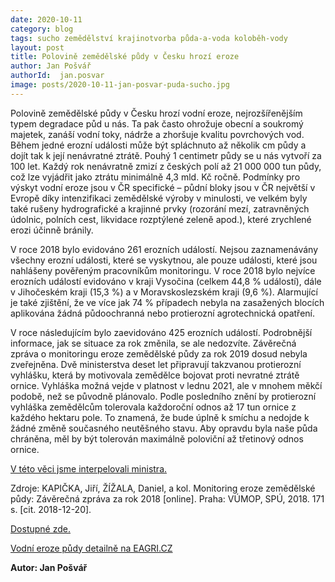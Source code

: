 ```yaml
---
date: 2020-10-11
category: blog
tags: sucho zemědělství krajinotvorba půda-a-voda koloběh-vody
layout: post
title: Polovině zemědělské půdy v Česku hrozí eroze
author: Jan Pošvář
authorId:  jan.posvar
image: posts/2020-10-11-jan-posvar-puda-sucho.jpg
---
```



Polovině zemědělské půdy v Česku hrozí vodní eroze, nejrozšířenějším typem degradace půd u nás. Ta pak často ohrožuje obecní a soukromý majetek, zanáší vodní toky, nádrže a zhoršuje kvalitu povrchových vod. Během jedné erozní události může být spláchnuto až několik cm půdy a dojít tak k její nenávratné ztrátě. Pouhý 1 centimetr půdy se u nás vytvoří za 100 let. Každý rok nenávratně zmizí z českých polí až 21 000 000 tun půdy, což lze vyjádřit jako ztrátu minimálně 4,3 mld. Kč ročně.
Podmínky pro výskyt vodní eroze jsou v ČR specifické – půdní bloky jsou v ČR největší v Evropě díky intenzifikaci zemědělské výroby v minulosti, ve velkém byly také rušeny hydrografické a krajinné prvky (rozorání mezí, zatravněných údolnic, polních cest, likvidace rozptýlené zeleně apod.), které zrychlené erozi účinně bránily.

V roce 2018 bylo evidováno 261 erozních událostí. Nejsou zaznamenávány všechny erozní události, které se vyskytnou, ale pouze události, které jsou nahlášeny pověřeným pracovníkům monitoringu. V roce 2018 bylo nejvíce erozních událostí evidováno v kraji Vysočina (celkem 44,8 % událostí), dále v Jihočeském kraji (15,3 %) a v Moravskoslezském kraji (9,6 %). Alarmující je také zjištění, že ve více jak 74 % případech nebyla na zasažených blocích aplikována žádná půdoochranná nebo protierozní agrotechnická opatření.

V roce následujícím bylo zaevidováno 425 erozních událostí. Podrobnější informace, jak se situace za rok změnila, se ale nedozvíte. Závěrečná zpráva o monitoringu eroze zemědělské půdy za rok 2019 dosud nebyla zveřejněna. Dvě ministerstva deset let připravují takzvanou protierozní vyhlášku, která by motivovala zemědělce bojovat proti nevratné ztrátě ornice. Vyhláška možná vejde v platnost v lednu 2021, ale v mnohem měkčí podobě, než se původně plánovalo. Podle posledního znění by protierozní vyhláška zemědělcům tolerovala každoroční odnos až 17 tun ornice z každého hektaru pole. To znamená, že bude úplně k smíchu a nedojde k žádné změně současného neutěšného stavu. Aby opravdu byla naše půda chráněna, měl by být tolerován maximálně poloviční až třetinový odnos ornice.

[V této věci jsme interpelovali ministra.](https://www.facebook.com/ArAx666/videos/10216653569988790)

Zdroje: 
KAPIČKA, Jiří, ŽÍŽALA, Daniel, a kol. Monitoring eroze zemědělské půdy: Závěrečná zpráva za rok 2018 [online]. Praha: VÚMOP, SPÚ, 2018. 171 s. [cit. 2018-12-20]. 

[Dostupné zde.](http://me.vumop.cz/docs/ZZ_monitoring_2018.pdf)


[Vodní eroze půdy detailně na EAGRI.CZ](http://eagri.cz/public/web/mze/puda/ochrana-pudy-a-krajiny/degradace-pud/vodni-eroze-pudy/)

**Autor: Jan Pošvář**

